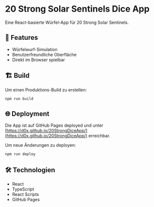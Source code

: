 # 20 Strong Solar Sentinels Dice App

Eine React-basierte Würfel-App für 20 Strong Solar Sentinels.

## 🎲 Features

- Würfelwurf-Simulation
- Benutzerfreundliche Oberfläche
- Direkt im Browser spielbar

## 🏗️ Build

Um einen Produktions-Build zu erstellen:

```bash
npm run build
```

## 🌐 Deployment

Die App ist auf GitHub Pages deployed und unter [https://d0x.github.io/20StrongDiceApp/](https://d0x.github.io/20StrongDiceApp/) erreichbar.

Um neue Änderungen zu deployen:

```bash
npm run deploy
```

## 🛠️ Technologien

- React
- TypeScript
- React Scripts
- GitHub Pages